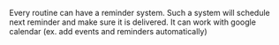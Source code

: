 Every routine can have a reminder system. Such a system will schedule next reminder and make sure it is delivered. It can work with google calendar (ex. add events and reminders automatically)